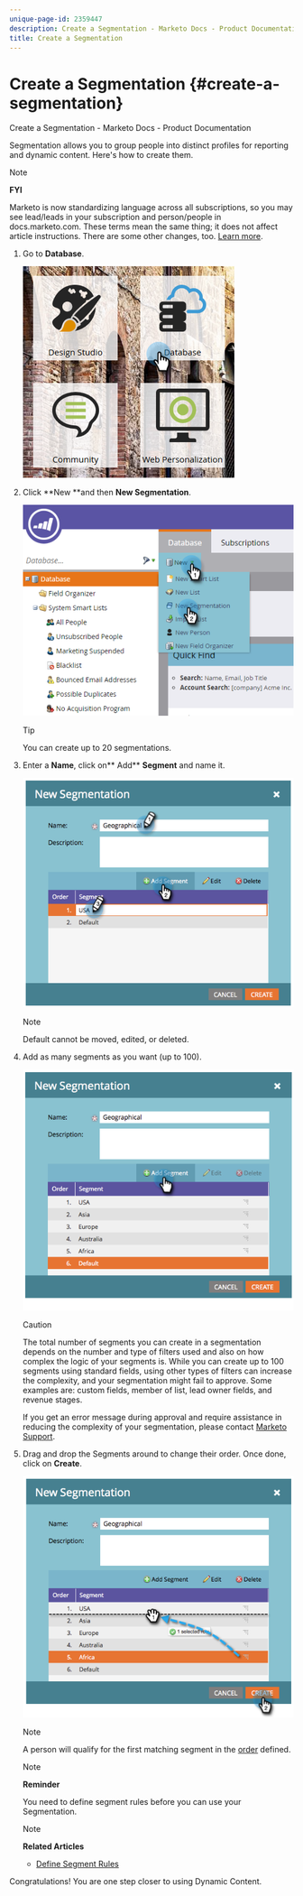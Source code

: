 ```yaml
---
unique-page-id: 2359447
description: Create a Segmentation - Marketo Docs - Product Documentation
title: Create a Segmentation
---
```


# Create a Segmentation {#create-a-segmentation}

Create a Segmentation - Marketo Docs - Product Documentation

Segmentation allows you to group people into distinct profiles for reporting and dynamic content. Here's how to create them.

>[!NOTE]
>
>**FYI**
>
>Marketo is now standardizing language across all subscriptions, so you may see lead/leads in your subscription and person/people in docs.marketo.com. These terms mean the same thing; it does not affect article instructions. There are some other changes, too. [Learn more](http://docs.marketo.com/display/DOCS/Updates+to+Marketo+Terminology).

1. Go to **Database**.

   ![](assets/image2017-3-28-13-3a44-3a54.png)

1. Click **New **and then **New Segmentation**.

   ![](assets/image2017-3-28-13-3a56-3a57.png)

   >[!TIP]
   >
   >You can create up to 20 segmentations.

1. Enter a **Name**, click on** Add** **Segment** and name it.

   ![](assets/image2014-9-15-10-3a1-3a1.png)

   >[!NOTE]
   >
   >Default cannot be moved, edited, or deleted.

1. Add as many segments as you want (up to 100).

   ![](assets/image2014-9-15-10-3a1-3a16.png)

   >[!CAUTION]
   >
   >The total number of segments you can create in a segmentation depends on the number and type of filters used and also on how complex the logic of your segments is. While you can create up to 100 segments using standard fields, using other types of filters can increase the complexity, and your segmentation might fail to approve. Some examples are: custom fields, member of list, lead owner fields, and revenue stages.
   >
   >
   >If you get an error message during approval and require assistance in reducing the complexity of your segmentation, please contact [Marketo Support](http://docs.marketo.com/cdn-cgi/l/email-protection#ef9c9a9f9f809d9baf828e9d848a9b80c18c8082).

1. Drag and drop the Segments around to change their order. Once done, click on **Create**.

   ![](assets/image2014-9-15-10-3a1-3a30.png)

   >[!NOTE]
   >
   >A person will qualify for the first matching segment in the [order](segmentation-order-priority.md) defined.

   >[!NOTE]
   >
   >**Reminder**
   >
   >
   >You need to define segment rules before you can use your Segmentation.

   >[!NOTE]
   >
   >**Related Articles**
   >
   >    
   >    
   >    * [Define Segment Rules](define-segment-rules.md)
   >    
   >

Congratulations! You are one step closer to using Dynamic Content. 
